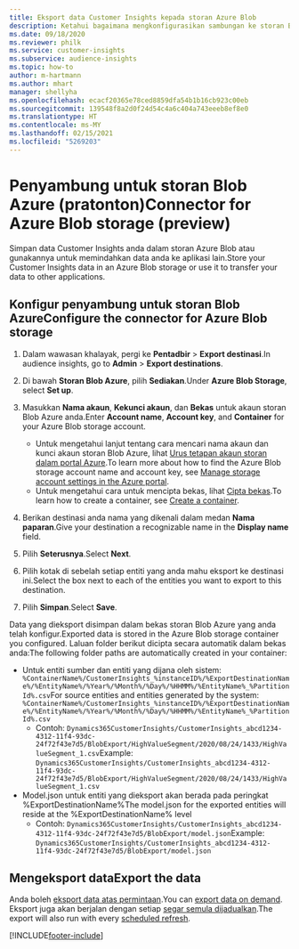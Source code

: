 ```yaml
---
title: Eksport data Customer Insights kepada storan Azure Blob
description: Ketahui bagaimana mengkonfigurasikan sambungan ke storan Blob Azure.
ms.date: 09/18/2020
ms.reviewer: philk
ms.service: customer-insights
ms.subservice: audience-insights
ms.topic: how-to
author: m-hartmann
ms.author: mhart
manager: shellyha
ms.openlocfilehash: ecacf20365e78ced8859dfa54b1b16cb923c00eb
ms.sourcegitcommit: 139548f8a2d0f24d54c4a6c404a743eeeb8ef8e0
ms.translationtype: HT
ms.contentlocale: ms-MY
ms.lasthandoff: 02/15/2021
ms.locfileid: "5269203"
---
```

# <a name="connector-for-azure-blob-storage-preview"></a><span data-ttu-id="1dff3-103">Penyambung untuk storan Blob Azure (pratonton)</span><span class="sxs-lookup"><span data-stu-id="1dff3-103">Connector for Azure Blob storage (preview)</span></span>

<span data-ttu-id="1dff3-104">Simpan data Customer Insights anda dalam storan Azure Blob atau gunakannya untuk memindahkan data anda ke aplikasi lain.</span><span class="sxs-lookup"><span data-stu-id="1dff3-104">Store your Customer Insights data in an Azure Blob storage or use it to transfer your data to other applications.</span></span>

## <a name="configure-the-connector-for-azure-blob-storage"></a><span data-ttu-id="1dff3-105">Konfigur penyambung untuk storan Blob Azure</span><span class="sxs-lookup"><span data-stu-id="1dff3-105">Configure the connector for Azure Blob storage</span></span>

1. <span data-ttu-id="1dff3-106">Dalam wawasan khalayak, pergi ke **Pentadbir** > **Export destinasi**.</span><span class="sxs-lookup"><span data-stu-id="1dff3-106">In audience insights, go to **Admin** > **Export destinations**.</span></span>

1. <span data-ttu-id="1dff3-107">Di bawah **Storan Blob Azure**, pilih **Sediakan**.</span><span class="sxs-lookup"><span data-stu-id="1dff3-107">Under **Azure Blob Storage**, select **Set up**.</span></span>

1. <span data-ttu-id="1dff3-108">Masukkan **Nama akaun**, **Kekunci akaun**, dan **Bekas** untuk akaun storan Blob Azure anda.</span><span class="sxs-lookup"><span data-stu-id="1dff3-108">Enter **Account name**, **Account key**, and **Container** for your Azure Blob storage account.</span></span>
    - <span data-ttu-id="1dff3-109">Untuk mengetahui lanjut tentang cara mencari nama akaun dan kunci akaun storan Blob Azure, lihat [Urus tetapan akaun storan dalam portal Azure](https://docs.microsoft.com/azure/storage/common/storage-account-manage).</span><span class="sxs-lookup"><span data-stu-id="1dff3-109">To learn more about how to find the Azure Blob storage account name and account key, see [Manage storage account settings in the Azure portal](https://docs.microsoft.com/azure/storage/common/storage-account-manage).</span></span>
    - <span data-ttu-id="1dff3-110">Untuk mengetahui cara untuk mencipta bekas, lihat [Cipta bekas](https://docs.microsoft.com/azure/storage/blobs/storage-quickstart-blobs-portal#create-a-container).</span><span class="sxs-lookup"><span data-stu-id="1dff3-110">To learn how to create a container, see [Create a container](https://docs.microsoft.com/azure/storage/blobs/storage-quickstart-blobs-portal#create-a-container).</span></span>

1. <span data-ttu-id="1dff3-111">Berikan destinasi anda nama yang dikenali dalam medan **Nama paparan**.</span><span class="sxs-lookup"><span data-stu-id="1dff3-111">Give your destination a recognizable name in the **Display name** field.</span></span>

1. <span data-ttu-id="1dff3-112">Pilih **Seterusnya**.</span><span class="sxs-lookup"><span data-stu-id="1dff3-112">Select **Next**.</span></span>

1. <span data-ttu-id="1dff3-113">Pilih kotak di sebelah setiap entiti yang anda mahu eksport ke destinasi ini.</span><span class="sxs-lookup"><span data-stu-id="1dff3-113">Select the box next to each of the entities you want to export to this destination.</span></span>

1. <span data-ttu-id="1dff3-114">Pilih **Simpan**.</span><span class="sxs-lookup"><span data-stu-id="1dff3-114">Select **Save**.</span></span>

<span data-ttu-id="1dff3-115">Data yang dieksport disimpan dalam bekas storan Blob Azure yang anda telah konfigur.</span><span class="sxs-lookup"><span data-stu-id="1dff3-115">Exported data is stored in the Azure Blob storage container you configured.</span></span> <span data-ttu-id="1dff3-116">Laluan folder berikut dicipta secara automatik dalam bekas anda:</span><span class="sxs-lookup"><span data-stu-id="1dff3-116">The following folder paths are automatically created in your container:</span></span>

- <span data-ttu-id="1dff3-117">Untuk entiti sumber dan entiti yang dijana oleh sistem: `%ContainerName%/CustomerInsights_%instanceID%/%ExportDestinationName%/%EntityName%/%Year%/%Month%/%Day%/%HHMM%/%EntityName%_%PartitionId%.csv`</span><span class="sxs-lookup"><span data-stu-id="1dff3-117">For source entities and entities generated by the system: `%ContainerName%/CustomerInsights_%instanceID%/%ExportDestinationName%/%EntityName%/%Year%/%Month%/%Day%/%HHMM%/%EntityName%_%PartitionId%.csv`</span></span>
  - <span data-ttu-id="1dff3-118">Contoh: `Dynamics365CustomerInsights/CustomerInsights_abcd1234-4312-11f4-93dc-24f72f43e7d5/BlobExport/HighValueSegment/2020/08/24/1433/HighValueSegment_1.csv`</span><span class="sxs-lookup"><span data-stu-id="1dff3-118">Example: `Dynamics365CustomerInsights/CustomerInsights_abcd1234-4312-11f4-93dc-24f72f43e7d5/BlobExport/HighValueSegment/2020/08/24/1433/HighValueSegment_1.csv`</span></span>
- <span data-ttu-id="1dff3-119">Model.json untuk entiti yang dieksport akan berada pada peringkat %ExportDestinationName%</span><span class="sxs-lookup"><span data-stu-id="1dff3-119">The model.json for the exported entities will reside at the %ExportDestinationName% level</span></span>
  - <span data-ttu-id="1dff3-120">Contoh: `Dynamics365CustomerInsights/CustomerInsights_abcd1234-4312-11f4-93dc-24f72f43e7d5/BlobExport/model.json`</span><span class="sxs-lookup"><span data-stu-id="1dff3-120">Example: `Dynamics365CustomerInsights/CustomerInsights_abcd1234-4312-11f4-93dc-24f72f43e7d5/BlobExport/model.json`</span></span>

## <a name="export-the-data"></a><span data-ttu-id="1dff3-121">Mengeksport data</span><span class="sxs-lookup"><span data-stu-id="1dff3-121">Export the data</span></span>

<span data-ttu-id="1dff3-122">Anda boleh [eksport data atas permintaan](export-destinations.md#export-data-on-demand).</span><span class="sxs-lookup"><span data-stu-id="1dff3-122">You can [export data on demand](export-destinations.md#export-data-on-demand).</span></span> <span data-ttu-id="1dff3-123">Eksport juga akan berjalan dengan setiap [segar semula dijadualkan](system.md#schedule-tab).</span><span class="sxs-lookup"><span data-stu-id="1dff3-123">The export will also run with every [scheduled refresh](system.md#schedule-tab).</span></span>


[!INCLUDE[footer-include](../includes/footer-banner.md)]